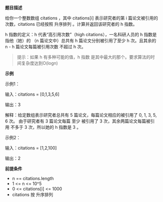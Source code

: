 **题目描述**

给你一个整数数组 citations ，其中 citations[i] 表示研究者的第 i 篇论文被引用的次数，citations 已经按照 升序排列 。计算并返回该研究者的 h 指数。

h 指数的定义：h 代表“高引用次数”（high citations），一名科研人员的 h 指数是指他（她）的 （n 篇论文中）总共有 h 篇论文分别被引用了至少 h 次。且其余的 n - h 篇论文每篇被引用次数 不超过 h 次。
> 提示：如果 h 有多种可能的值，h 指数 是其中最大的那个。要求算法的时间复杂度达到O(logn)



**示例**

示例1：

输入：citations = [0,1,3,5,6]

输出：3

解释：给定数组表示研究者总共有 5 篇论文，每篇论文相应的被引用了 0, 1, 3, 5, 6 次。
由于研究者有 3 篇论文每篇 至少 被引用了 3 次，其余两篇论文每篇被引用 不多于 3 次，所以她的 h 指数是 3 。


示例2：

输入：citations = [1,2,100]

输出：2

**前提条件**
- n == citations.length
- 1 <= n <= 10^5
- 0 <= citations[i] <= 1000
- citations 按 升序排列


